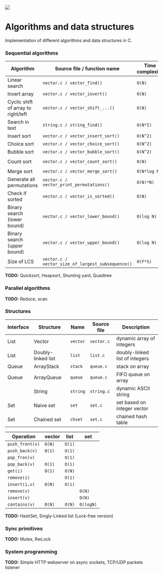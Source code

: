![](https://github.com/vadimgush/algorithms/workflows/CMake/badge.svg)

# Algorithms and data structures

Implementation of different algorithms and data structures in C.

### Sequential algorithms

| Algorithm                             | Source file / function name                         | Time complexity       | Space complexity  |
| ------------------------------------- | --------------------------------------------------- | --------------------- | ----------------- |
| Linear search                         | `vector.c / vector_find()`                          | ``O(N)``              |                   |
| Invert array                          | `vector.c / vector_invert()`                        | ``O(N)``              |                   |
| Cyclic shift of array to right/left   | `vector.c / vector_shift_...()`                     | ``O(N)``              |                   |
| Search in text                        | `string.c / string_find()`                          | ``O(N*I)``            |                   |
| Insert sort                           | `vector.c / vector_insert_sort()`                   | ``O(N^2)``            | ``O(1)``          |
| Choice sort                           | `vector.c / vector_choice_sort()`                   | ``O(N^2)``            | ``O(1)``          |
| Bubble sort                           | `vector.c / vector_bubble_sort()`                   | ``O(N^2)``            | ``O(1)``          |
| Count sort                            | `vector.c / vector_count_sort()`                    | ``O(N)``              | ``O(max - min)``  |
| Merge sort                            | `vector.c / vector_merge_sort()`                    | ``O(N*log N)``        | ``O(N)``          |
| Generate all permutations             | `vector.c / vector_print_permutations()`            | ``O(N!*N)``           | ``O(N)``          |
| Check if sorted                       | `vector.c / vector_is_sorted()`                     | ``O(N)``              | ``O(1)``          |
| Binary search (lower bound)           | `vector.c / vector_lower_bound()`                   | ``O(log N)``          | ``O(1)``          |
| Binary search (upper bound)           | `vector.c / vector_upper_bound()`                   | ``O(log N)``          | ``O(1)``          |
| Size of LCS                           | `vector.c / vector_size_of_largest_subsequence()`   | ``O(F*S)``            | ``O(F*S)``        |

**TODO:** Quicksort, Heapsort, Shunting yard, Quadtree

### Parallel algorithms

**TODO:** Reduce, scan.

### Structures

| Interface        | Structure                 | Name      | Source file       | Description                           |
| ---------------- | ------------------------- | --------- | ----------------- | ------------------------------------- |
| List             | Vector                    | `vector`  | `vector.c`        | dynamic array of integers             |
| List             | Doubly-linked list        | `list`    | `list.c`          | doubly-linked list of integers        |
| Queue            | ArrayStack                | `stack`   | `queue.c`         | stack on array                        |
| Queue            | ArrayQueue                | `queue`   | `queue.c`         | FIFO queue on array                   |
|                  | String                    | `string`  | `string.c`        | dynamic ASCII string                  |
| Set              | Naive set                 | `set`     | `set.c`           | set based on integer vector           |
| Set              | Chained set               | `chset`   | `set.c`           | chained hash table                    |

| Operation         | vector   | list     | set         |
| ----------------- | -------- | -------- | ----------- |
| `push_front(v)`   | ``O(N)`` | ``O(1)`` |             |
| `push_back(v)`    | ``O(1)`` | ``O(1)`` |             |
| `pop_fron(v)`     |          | ``O(1)`` |             |
| `pop_back(v)`     | ``O(1)`` | ``O(1)`` |             |
| `get(i)`          | ``O(1)`` | ``O(N)`` |             |
| `remove(i)`       |          | ``O(1)`` |             |
| `insert(i,v)`     | ``O(N)`` | ``O(1)`` |             |
| `remove(v)`       |          |          | ``O(N)``    |
| `insert(v)`       |          |          | ``O(N)``    |
| `contains(v)`     | ``O(N)`` | ``O(N)`` | ``O(logN)`` |

**TODO:** HashSet, Singly-Linked list (Lock-free version)

### Sync primitives 

**TODO:** Mutex, RwLock

### System programming

**TODO:** Simple HTTP webserver on async sockets, TCP/UDP packets listener
